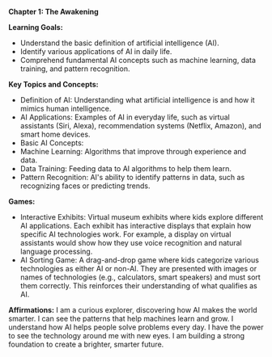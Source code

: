 **Chapter 1: The Awakening**

**Learning Goals:**

- Understand the basic definition of artificial intelligence (AI).
- Identify various applications of AI in daily life.
- Comprehend fundamental AI concepts such as machine learning, data training, and pattern recognition.

**Key Topics and Concepts:**

- Definition of AI: Understanding what artificial intelligence is and how it mimics human intelligence.
- AI Applications: Examples of AI in everyday life, such as virtual assistants (Siri, Alexa), recommendation systems (Netflix, Amazon), and smart home devices.
- Basic AI Concepts:
- Machine Learning: Algorithms that improve through experience and data.
- Data Training: Feeding data to AI algorithms to help them learn.
- Pattern Recognition: AI's ability to identify patterns in data, such as recognizing faces or predicting trends.

**Games:**

- Interactive Exhibits: Virtual museum exhibits where kids explore different AI applications. Each exhibit has interactive displays that explain how specific AI technologies work. For example, a display on virtual assistants would show how they use voice recognition and natural language processing.
- AI Sorting Game: A drag-and-drop game where kids categorize various technologies as either AI or non-AI. They are presented with images or names of technologies (e.g., calculators, smart speakers) and must sort them correctly. This reinforces their understanding of what qualifies as AI.

**Affirmations:**
I am a curious explorer, discovering how AI makes the world smarter.
I can see the patterns that help machines learn and grow.
I understand how AI helps people solve problems every day.
I have the power to see the technology around me with new eyes.
I am building a strong foundation to create a brighter, smarter future.